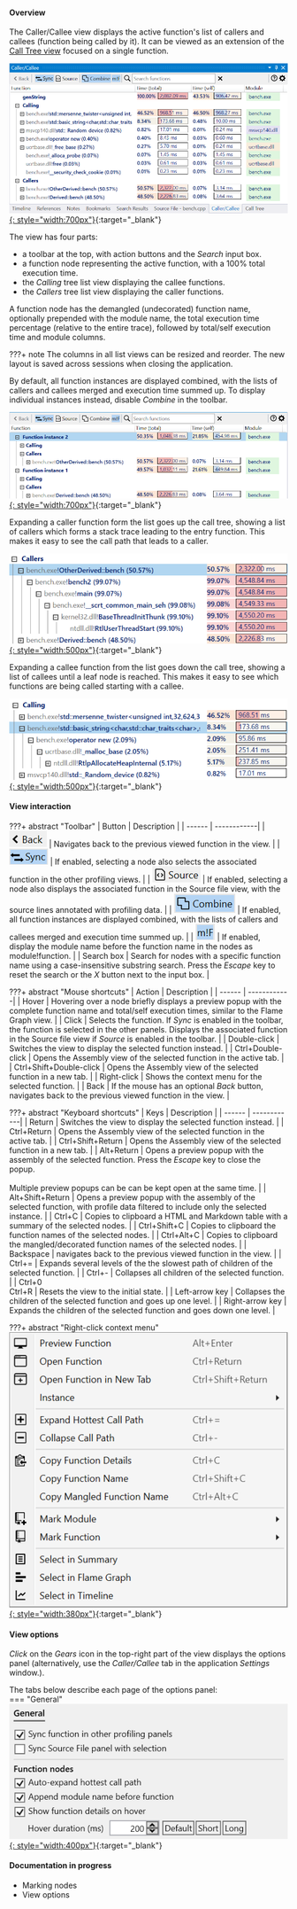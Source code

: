 #### Overview

The Caller/Callee view displays the active function's list of callers and callees (function being called by it). It can be viewed as an extension of the [Call Tree view](call-tree-panel.md) focused on a single function.     

[![Profiling UI screenshot](img/caller-view_1002x539.png){: style="width:700px"}](img/caller-view_1002x539.png){:target="_blank"}

The view has four parts:  

- a toolbar at the top, with action buttons and the *Search* input box.
- a function node representing the active function, with a 100% total execution time.
- the *Calling* tree list view displaying the callee functions.
- the *Callers* tree list view displaying the caller functions.
  
A function node has the demangled (undecorated) function name, optionally prepended with the module name, the total execution time percentage (relative to the entire trace),  followed by total/self execution time and module columns.

???+ note
    The columns in all list views can be resized and reorder. The new layout is saved across sessions when closing the application.

By default, all function instances are displayed combined, with the lists of callers and callees merged and execution time summed up. To display individual instances instead, disable *Combine* in the toolbar.

[![Profiling UI screenshot](img/call-tree-instances_1005x311.png){: style="width:700px"}](img/call-tree-instances_1005x311.png){:target="_blank"}

Expanding a caller function form the list goes up the call tree, showing a list of callers which forms a stack trace leading to the entry function. This makes it easy to see the call path that leads to a caller.

[![Profiling UI screenshot](img/caller-expand-caller_804x233.png){: style="width:500px"}](img/caller-expand-caller_804x233.png){:target="_blank"}

Expanding a callee function from the list goes down the call tree, showing a list of callees until a leaf node is reached. This makes it easy to see which functions are being called starting with a callee.

[![Profiling UI screenshot](img/caller-expand-calling_724x210.png){: style="width:500px"}](img/caller-expand-calling_724x210.png){:target="_blank"}

#### View interaction

???+ abstract "Toolbar"
    | Button | Description |
    | ------ | ------------|
    | ![](img/flame-graph-toolbar-back.png) | Navigates back to the previous viewed function in the view. |
    | ![](img/flame-graph-toolbar-sync.png) | If enabled, selecting a node also selects the associated function in the other profiling views. |
    | ![](img/flame-graph-toolbar-source.png) | If enabled, selecting a node also displays the associated function in the Source file view, with the source lines annotated with profiling data. |
    | ![](img/call-tree-toolbar-combine.png) | If enabled, all function instances are displayed combined, with the lists of callers and callees merged and execution time summed up. |
    | ![](img/flame-graph-toolbar-module.png) | If enabled, display the module name before the function name in the nodes as module!function. |
    | Search box | Search for nodes with a specific function name using a case-insensitive substring search. Press the *Escape* key to reset the search or the *X* button next to the input box. |

???+ abstract "Mouse shortcuts"
    | Action | Description |
    | ------ | ------------|
    | Hover |  Hovering over a node briefly displays a preview popup with the complete function name and total/self execution times, similar to the Flame Graph view. |
    | Click | Selects the function. If *Sync* is enabled in the toolbar, the function is selected in the other panels. Displays the associated function in the Source file view if *Source* is enabled in the toolbar. |
    | Double-click | Switches the view to display the selected function instead. |
    | Ctrl+Double-click | Opens the Assembly view of the selected function in the active tab. |
    | Ctrl+Shift+Double-click | Opens the Assembly view of the selected function in a new tab. |
    | Right-click | Shows the context menu for the selected function. |
    | Back | If the mouse has an optional *Back* button, navigates back to the previous viewed function in the view. |

???+ abstract "Keyboard shortcuts"
    | Keys | Description |
    | ------ | ------------|
    | Return | Switches the view to display the selected function instead. |
    | Ctrl+Return | Opens the Assembly view of the selected function in the active tab. |
    | Ctrl+Shift+Return | Opens the Assembly view of the selected function in a new tab. |
    | Alt+Return | Opens a preview popup with the assembly of the selected function. Press the *Escape* key to close the popup.<br><br>Multiple preview popups can be can be kept open at the same time. |
    | Alt+Shift+Return | Opens a preview popup with the assembly of the selected function, with profile data filtered to include only the selected instance. |
    | Ctrl+C | Copies to clipboard a HTML and Markdown table with a summary of the selected nodes. |
    | Ctrl+Shift+C | Copies to clipboard the function names of the selected nodes. |
    | Ctrl+Alt+C | Copies to clipboard the mangled/decorated function names of the selected nodes. |
    | Backspace | navigates back to the previous viewed function in the view. |
    | Ctrl+= | Expands several levels of the the slowest path of children of the selected function. |
    | Ctrl+- | Collapses all children of the selected function. |
    | Ctrl+0<br>Ctrl+R |  Resets the view to the initial state. |
    | Left-arrow key | Collapses the children of the selected function and goes up one level. |
    | Right-arrow key | Expands the children of the selected function and goes down one level. |
    
???+ abstract "Right-click context menu"
    [![Profiling UI screenshot](img/call-tree-context-menu_524x517.png){: style="width:380px"}](img/call-tree-context-menu_524x517.png){:target="_blank"}  

#### View options

*Click* on the *Gears* icon in the top-right part of the view displays the options panel (alternatively, use the *Caller/Callee* tab in the application *Settings* window.).  

The tabs below describe each page of the options panel:  
=== "General"
    [![Profiling UI screenshot](img/call-options-general_584x282.png){: style="width:400px"}](img/call-options-general_584x282.png){:target="_blank"} 

#### Documentation in progress
- Marking nodes
- View options